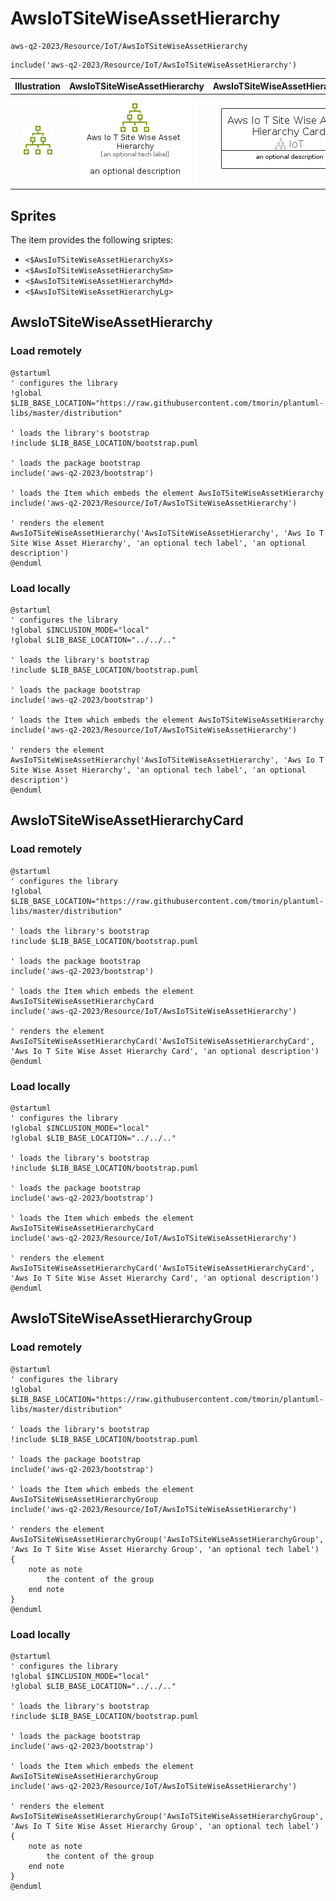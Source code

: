 # AwsIoTSiteWiseAssetHierarchy


```text
aws-q2-2023/Resource/IoT/AwsIoTSiteWiseAssetHierarchy
```

```text
include('aws-q2-2023/Resource/IoT/AwsIoTSiteWiseAssetHierarchy')
```



| Illustration | AwsIoTSiteWiseAssetHierarchy | AwsIoTSiteWiseAssetHierarchyCard | AwsIoTSiteWiseAssetHierarchyGroup |
| :---: | :---: | :---: | :---: |
| ![illustration for Illustration](../../../aws-q2-2023/Resource/IoT/AwsIoTSiteWiseAssetHierarchy.png) | ![illustration for AwsIoTSiteWiseAssetHierarchy](../../../aws-q2-2023/Resource/IoT/AwsIoTSiteWiseAssetHierarchy.Local.png) | ![illustration for AwsIoTSiteWiseAssetHierarchyCard](../../../aws-q2-2023/Resource/IoT/AwsIoTSiteWiseAssetHierarchyCard.Local.png) | ![illustration for AwsIoTSiteWiseAssetHierarchyGroup](../../../aws-q2-2023/Resource/IoT/AwsIoTSiteWiseAssetHierarchyGroup.Local.png) |



## Sprites
The item provides the following sriptes:

- `<$AwsIoTSiteWiseAssetHierarchyXs>`
- `<$AwsIoTSiteWiseAssetHierarchySm>`
- `<$AwsIoTSiteWiseAssetHierarchyMd>`
- `<$AwsIoTSiteWiseAssetHierarchyLg>`





## AwsIoTSiteWiseAssetHierarchy

### Load remotely
```plantuml
@startuml
' configures the library
!global $LIB_BASE_LOCATION="https://raw.githubusercontent.com/tmorin/plantuml-libs/master/distribution"

' loads the library's bootstrap
!include $LIB_BASE_LOCATION/bootstrap.puml

' loads the package bootstrap
include('aws-q2-2023/bootstrap')

' loads the Item which embeds the element AwsIoTSiteWiseAssetHierarchy
include('aws-q2-2023/Resource/IoT/AwsIoTSiteWiseAssetHierarchy')

' renders the element
AwsIoTSiteWiseAssetHierarchy('AwsIoTSiteWiseAssetHierarchy', 'Aws Io T Site Wise Asset Hierarchy', 'an optional tech label', 'an optional description')
@enduml
```

### Load locally
```plantuml
@startuml
' configures the library
!global $INCLUSION_MODE="local"
!global $LIB_BASE_LOCATION="../../.."

' loads the library's bootstrap
!include $LIB_BASE_LOCATION/bootstrap.puml

' loads the package bootstrap
include('aws-q2-2023/bootstrap')

' loads the Item which embeds the element AwsIoTSiteWiseAssetHierarchy
include('aws-q2-2023/Resource/IoT/AwsIoTSiteWiseAssetHierarchy')

' renders the element
AwsIoTSiteWiseAssetHierarchy('AwsIoTSiteWiseAssetHierarchy', 'Aws Io T Site Wise Asset Hierarchy', 'an optional tech label', 'an optional description')
@enduml
```

## AwsIoTSiteWiseAssetHierarchyCard

### Load remotely
```plantuml
@startuml
' configures the library
!global $LIB_BASE_LOCATION="https://raw.githubusercontent.com/tmorin/plantuml-libs/master/distribution"

' loads the library's bootstrap
!include $LIB_BASE_LOCATION/bootstrap.puml

' loads the package bootstrap
include('aws-q2-2023/bootstrap')

' loads the Item which embeds the element AwsIoTSiteWiseAssetHierarchyCard
include('aws-q2-2023/Resource/IoT/AwsIoTSiteWiseAssetHierarchy')

' renders the element
AwsIoTSiteWiseAssetHierarchyCard('AwsIoTSiteWiseAssetHierarchyCard', 'Aws Io T Site Wise Asset Hierarchy Card', 'an optional description')
@enduml
```

### Load locally
```plantuml
@startuml
' configures the library
!global $INCLUSION_MODE="local"
!global $LIB_BASE_LOCATION="../../.."

' loads the library's bootstrap
!include $LIB_BASE_LOCATION/bootstrap.puml

' loads the package bootstrap
include('aws-q2-2023/bootstrap')

' loads the Item which embeds the element AwsIoTSiteWiseAssetHierarchyCard
include('aws-q2-2023/Resource/IoT/AwsIoTSiteWiseAssetHierarchy')

' renders the element
AwsIoTSiteWiseAssetHierarchyCard('AwsIoTSiteWiseAssetHierarchyCard', 'Aws Io T Site Wise Asset Hierarchy Card', 'an optional description')
@enduml
```

## AwsIoTSiteWiseAssetHierarchyGroup

### Load remotely
```plantuml
@startuml
' configures the library
!global $LIB_BASE_LOCATION="https://raw.githubusercontent.com/tmorin/plantuml-libs/master/distribution"

' loads the library's bootstrap
!include $LIB_BASE_LOCATION/bootstrap.puml

' loads the package bootstrap
include('aws-q2-2023/bootstrap')

' loads the Item which embeds the element AwsIoTSiteWiseAssetHierarchyGroup
include('aws-q2-2023/Resource/IoT/AwsIoTSiteWiseAssetHierarchy')

' renders the element
AwsIoTSiteWiseAssetHierarchyGroup('AwsIoTSiteWiseAssetHierarchyGroup', 'Aws Io T Site Wise Asset Hierarchy Group', 'an optional tech label') {
    note as note
        the content of the group
    end note
}
@enduml
```

### Load locally
```plantuml
@startuml
' configures the library
!global $INCLUSION_MODE="local"
!global $LIB_BASE_LOCATION="../../.."

' loads the library's bootstrap
!include $LIB_BASE_LOCATION/bootstrap.puml

' loads the package bootstrap
include('aws-q2-2023/bootstrap')

' loads the Item which embeds the element AwsIoTSiteWiseAssetHierarchyGroup
include('aws-q2-2023/Resource/IoT/AwsIoTSiteWiseAssetHierarchy')

' renders the element
AwsIoTSiteWiseAssetHierarchyGroup('AwsIoTSiteWiseAssetHierarchyGroup', 'Aws Io T Site Wise Asset Hierarchy Group', 'an optional tech label') {
    note as note
        the content of the group
    end note
}
@enduml
```


